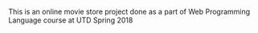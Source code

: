 This is an online movie store project done as a part of Web Programming Language course at UTD Spring 2018
